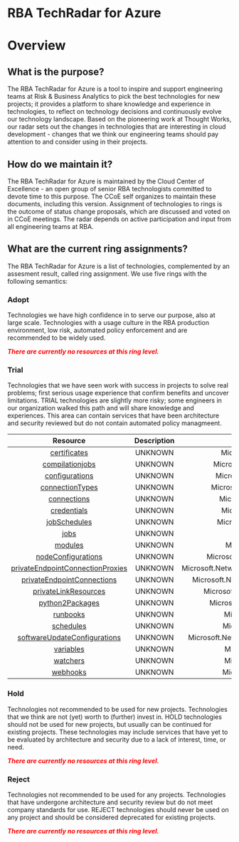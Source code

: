 
RBA TechRadar for Azure
=======================

# Overview

## What is the purpose?


The RBA TechRadar for Azure is a tool to inspire and support engineering teams at Risk & Business Analytics to pick the best technologies for new projects; it provides a platform to share knowledge and experience in technologies, to reflect on technology decisions and continuously evolve our technology landscape.  Based on the pioneering work at Thought Works, our radar sets out the changes in technologies that are interesting in cloud development - changes that we think our engineering teams should pay attention to and consider using in their projects.
## How do we maintain it?


The RBA TechRadar for Azure is maintained by the Cloud Center of Excellence - an open group of senior RBA technologists committed to devote time to this purpose.  The CCoE self organizes to maintain these documents, including this version.  Assignment of technologies to rings is the outcome of status change proposals, which are discussed and voted on in CCoE meetings.  The radar depends on active participation and input from all engineering teams at RBA.
## What are the current ring assignments?


The RBA TechRadar for Azure is a list of technologies, complemented by an assesment result, called ring assignment.  We use five rings with the following semantics:
### Adopt


Technologies we have high confidence in to serve our purpose, also at large scale.  Technologies with a usage culture in the RBA production environment, low risk, automated policy enforcement and are recommended to be widely used.  
  
***<font color="red"> There are currently no resources at this ring level. </font>***
### Trial


Technologies that we have seen work with success in projects to solve real problems;  first serious usage experience that confirm benefits and uncover limitations.  TRIAL technologies are slightly more risky; some engineers in our organization walked this path and will share knowledge and experiences.  This area can contain services that have been architecture and security reviewed but do not contain automated policy managmeent.  

|Resource|Description|Path|Status|
| :---: | :---: | :---: | :---: |
|[certificates](https://github.com/openrba/python-azure-techradar/blob/master/Microsoft.Network/automationAccounts/certificates)|UNKNOWN|Microsoft.Network/automationAccounts/certificates|TRIAL|
|[compilationjobs](https://github.com/openrba/python-azure-techradar/blob/master/Microsoft.Network/automationAccounts/compilationjobs)|UNKNOWN|Microsoft.Network/automationAccounts/compilationjobs|TRIAL|
|[configurations](https://github.com/openrba/python-azure-techradar/blob/master/Microsoft.Network/automationAccounts/configurations)|UNKNOWN|Microsoft.Network/automationAccounts/configurations|TRIAL|
|[connectionTypes](https://github.com/openrba/python-azure-techradar/blob/master/Microsoft.Network/automationAccounts/connectionTypes)|UNKNOWN|Microsoft.Network/automationAccounts/connectionTypes|TRIAL|
|[connections](https://github.com/openrba/python-azure-techradar/blob/master/Microsoft.Network/automationAccounts/connections)|UNKNOWN|Microsoft.Network/automationAccounts/connections|TRIAL|
|[credentials](https://github.com/openrba/python-azure-techradar/blob/master/Microsoft.Network/automationAccounts/credentials)|UNKNOWN|Microsoft.Network/automationAccounts/credentials|TRIAL|
|[jobSchedules](https://github.com/openrba/python-azure-techradar/blob/master/Microsoft.Network/automationAccounts/jobSchedules)|UNKNOWN|Microsoft.Network/automationAccounts/jobSchedules|TRIAL|
|[jobs](https://github.com/openrba/python-azure-techradar/blob/master/Microsoft.Network/automationAccounts/jobs)|UNKNOWN|Microsoft.Network/automationAccounts/jobs|TRIAL|
|[modules](https://github.com/openrba/python-azure-techradar/blob/master/Microsoft.Network/automationAccounts/modules)|UNKNOWN|Microsoft.Network/automationAccounts/modules|TRIAL|
|[nodeConfigurations](https://github.com/openrba/python-azure-techradar/blob/master/Microsoft.Network/automationAccounts/nodeConfigurations)|UNKNOWN|Microsoft.Network/automationAccounts/nodeConfigurations|TRIAL|
|[privateEndpointConnectionProxies](https://github.com/openrba/python-azure-techradar/blob/master/Microsoft.Network/automationAccounts/privateEndpointConnectionProxies)|UNKNOWN|Microsoft.Network/automationAccounts/privateEndpointConnectionProxies|TRIAL|
|[privateEndpointConnections](https://github.com/openrba/python-azure-techradar/blob/master/Microsoft.Network/automationAccounts/privateEndpointConnections)|UNKNOWN|Microsoft.Network/automationAccounts/privateEndpointConnections|TRIAL|
|[privateLinkResources](https://github.com/openrba/python-azure-techradar/blob/master/Microsoft.Network/automationAccounts/privateLinkResources)|UNKNOWN|Microsoft.Network/automationAccounts/privateLinkResources|TRIAL|
|[python2Packages](https://github.com/openrba/python-azure-techradar/blob/master/Microsoft.Network/automationAccounts/python2Packages)|UNKNOWN|Microsoft.Network/automationAccounts/python2Packages|TRIAL|
|[runbooks](https://github.com/openrba/python-azure-techradar/blob/master/Microsoft.Network/automationAccounts/runbooks)|UNKNOWN|Microsoft.Network/automationAccounts/runbooks|TRIAL|
|[schedules](https://github.com/openrba/python-azure-techradar/blob/master/Microsoft.Network/automationAccounts/schedules)|UNKNOWN|Microsoft.Network/automationAccounts/schedules|TRIAL|
|[softwareUpdateConfigurations](https://github.com/openrba/python-azure-techradar/blob/master/Microsoft.Network/automationAccounts/softwareUpdateConfigurations)|UNKNOWN|Microsoft.Network/automationAccounts/softwareUpdateConfigurations|TRIAL|
|[variables](https://github.com/openrba/python-azure-techradar/blob/master/Microsoft.Network/automationAccounts/variables)|UNKNOWN|Microsoft.Network/automationAccounts/variables|TRIAL|
|[watchers](https://github.com/openrba/python-azure-techradar/blob/master/Microsoft.Network/automationAccounts/watchers)|UNKNOWN|Microsoft.Network/automationAccounts/watchers|TRIAL|
|[webhooks](https://github.com/openrba/python-azure-techradar/blob/master/Microsoft.Network/automationAccounts/webhooks)|UNKNOWN|Microsoft.Network/automationAccounts/webhooks|TRIAL|

### Hold


Technologies not recommended to be used for new projects. Technologies that we think are not (yet) worth to (further) invest in.  HOLD technologies should not be used for new projects, but usually can be continued for existing projects.  These technologies may include services that have yet to be evaluated by architecture and security due to a lack of interest, time, or need.  
  
***<font color="red"> There are currently no resources at this ring level. </font>***
### Reject


Technologies not recommended to be used for any projects. Technologies that have undergone architecture and security review but do not meet company standards for use.  REJECT technologies should never be used on any project and should be considered deprecated for existing projects.  
  
***<font color="red"> There are currently no resources at this ring level. </font>***